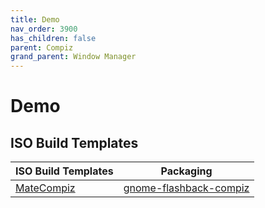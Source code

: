 ```yaml
---
title: Demo
nav_order: 3900
has_children: false
parent: Compiz
grand_parent: Window Manager
---
```



# Demo


## ISO Build Templates

| ISO Build Templates | Packaging |
| --- | --- |
| [MateCompiz](https://github.com/samwhelp/ezarcher-adjustment/tree/main/project/ezarcher-adjustment-system/ezarcher-adjustment-iso-profile/recipe/template/20221030/alternative/Templates/Mate/MateCompiz-20221030) | [gnome-flashback-compiz](https://github.com/samwhelp/ezarcher-adjustment/tree/main/project/ezarcher-adjustment-system/ezarcher-adjustment-packaging/pack/alternative/de/gnome-flashback/gnome-flashback-compiz) |
